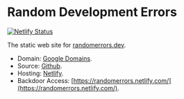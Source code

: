 # Random Development Errors

[![Netlify Status](https://api.netlify.com/api/v1/badges/26661782-c543-4c96-9aee-e25710d501c8/deploy-status)](https://app.netlify.com/sites/randomerrors/deploys)

The static web site for [randomerrors.dev](https://randomerrors.dev).

+ Domain: [Google Domains](https://domains.google).
+ Source: [Github](github.com/johnwargo/random-errors-static).
+ Hosting: [Netlify](https://app.netlify.com/teams/john-qtz-ltk/dns/randomerrors.dev).
+ Backdoor Access: [https://randomerrors.netlify.com/](https://randomerrors.netlify.com/).
